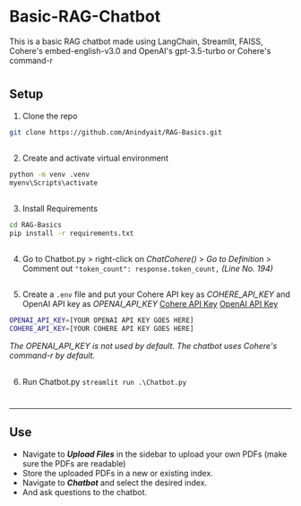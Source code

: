 # Basic-RAG-Chatbot
 
This is a basic RAG chatbot made using LangChain, Streamlit, FAISS, Cohere's embed-english-v3.0 and OpenAI's gpt-3.5-turbo or Cohere's command-r

#
## Setup
1.  Clone the repo

 ```sh
 git clone https://github.com/Anindyait/RAG-Basics.git
 ```
##
2. Create and activate virtual environment
```sh
python -m venv .venv
myenv\Scripts\activate
```
##
 3. Install Requirements

 ```sh
 cd RAG-Basics
pip install -r requirements.txt
```
##
4. Go to Chatbot.py > right-click on *ChatCohere()* > *Go to Definition* >  Comment out ```"token_count": response.token_count,``` *(Line No. 194)*
##

5. Create a ```.env``` file and put your Cohere API key as *COHERE_API_KEY* and OpenAI API key as *OPENAI_API_KEY*
[Cohere API Key](https://dashboard.cohere.com/api-keys)
[OpenAI API Key](https://platform.openai.com/api-keys)

```sh
OPENAI_API_KEY=[YOUR OPENAI API KEY GOES HERE]
COHERE_API_KEY=[YOUR COHERE API KEY GOES HERE]
```
*The OPENAI_API_KEY is not used by default. The chatbot uses Cohere's command-r by default.*

##
6. Run Chatbot.py
```streamlit run .\Chatbot.py```

#
---
## Use

- Navigate to ***Upload Files*** in the sidebar to upload your own PDFs (make sure the PDFs are readable)
- Store the uploaded PDFs in a new or existing index.
- Navigate to ***Chatbot*** and select the desired index.
- And ask questions to the chatbot.
